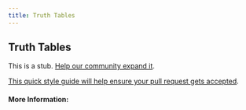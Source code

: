 ```yaml
---
title: Truth Tables
---
```


## Truth Tables

This is a stub. [Help our community expand it](https://github.com/freeCodeCamp/guide-articles/tree/master/articles/Logic/Truth-Tables/index.md).

[This quick style guide will help ensure your pull request gets accepted](https://github.com/freeCodeCamp/guide-articles/blob/master/README.md).

<!-- The article goes here, in GitHub-flavored Markdown. Feel free to add YouTube videos, images, and CodePen/JSBin embeds  -->

#### More Information:
<!-- Please add any articles you think might be helpful to read before writing the article -->


